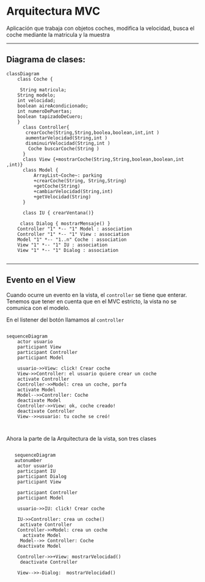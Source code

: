 # Arquitectura MVC

Aplicación que trabaja con objetos coches, modifica la velocidad, busca el coche mediante la matricula
y la muestra

---

## Diagrama de clases:


```mermaid
classDiagram
    class Coche {
       
     String matricula;
    String modelo;
    int velocidad;
    boolean aireAcondicionado;
    int numeroDePuertas;
    boolean tapizadoDeCuero;
    }
      class Controller{
       crearCoche(String,String,boolea,boolean,int,int ) 
       aumentarVelocidad(String,int ) 
       disminuirVelocidad(String,int )
        Coche buscarCoche(String ) 
      }
      class View {+mostrarCoche(String,String,boolean,boolean,int ,int)}
      class Model {
          ArrayList~Coche~: parking
          +crearCoche(String, String,String)
          +getCoche(String)
          +cambiarVelocidad(String,int)
          +getVelocidad(String)
      }
      
      class IU { crearVentana()}
      
     class Dialog { mostrarMensaje() }
    Controller "1" *-- "1" Model : association
    Controller "1" *-- "1" View : association
    Model "1" *-- "1..n" Coche : association
    View "1" *-- "1" IU : association
    View "1" *-- "1" Dialog : association
      
```

---

## Evento en el View

Cuando ocurre un evento en la vista, el `controller` se tiene que enterar.
Tenemos que tener en cuenta que en el MVC estricto, la vista no se comunica con el modelo.

En el listener del botón llamamos al `controller`




```mermaid

sequenceDiagram
    actor usuario
    participant View
    participant Controller
    participant Model
    
    usuario->>View: click! Crear coche
    View->>Controller: el usuario quiere crear un coche
    activate Controller
    Controller->>Model: crea un coche, porfa
    activate Model
    Model-->>Controller: Coche
    deactivate Model
    Controller->>View: ok, coche creado!
    deactivate Controller
    View-->>usuario: tu coche se creó!
    
     
```
Ahora la parte de la Arquitectura de la vista, son tres clases

```mermaid

   sequenceDiagram
   autonumber
    actor usuario
    participant IU
    participant Dialog
    participant View
  
    participant Controller
    participant Model
    
    usuario->>IU: click! Crear coche
    
    IU->>Controller: crea un coche()
     activate Controller
    Controller->>Model: crea un coche
      activate Model
     Model-->> Controller: Coche
    deactivate Model
     
    Controller->>+View: mostrarVelocidad()
     deactivate Controller
     
    View-->>-Dialog:  mostrarVelocidad()
    
          
```

